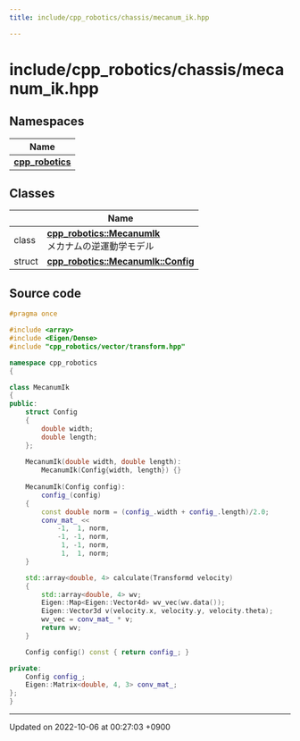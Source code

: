 ```yaml
---
title: include/cpp_robotics/chassis/mecanum_ik.hpp

---
```


# include/cpp_robotics/chassis/mecanum_ik.hpp



## Namespaces

| Name           |
| -------------- |
| **[cpp_robotics](/cpp_robotics/doxybook/Namespaces/namespacecpp__robotics/)**  |

## Classes

|                | Name           |
| -------------- | -------------- |
| class | **[cpp_robotics::MecanumIk](/cpp_robotics/doxybook/Classes/classcpp__robotics_1_1MecanumIk/)** <br>メカナムの逆運動学モデル  |
| struct | **[cpp_robotics::MecanumIk::Config](/cpp_robotics/doxybook/Classes/structcpp__robotics_1_1MecanumIk_1_1Config/)**  |




## Source code

```cpp
#pragma once

#include <array>
#include <Eigen/Dense>
#include "cpp_robotics/vector/transform.hpp"

namespace cpp_robotics
{

class MecanumIk
{
public:
    struct Config
    {
        double width;
        double length;
    };
    
    MecanumIk(double width, double length):
        MecanumIk(Config{width, length}) {}
    
    MecanumIk(Config config):
        config_(config)
    {
        const double norm = (config_.width + config_.length)/2.0;
        conv_mat_ << 
            -1,  1, norm,
            -1, -1, norm,
             1, -1, norm,
             1,  1, norm;
    }

    std::array<double, 4> calculate(Transformd velocity)
    {
        std::array<double, 4> wv;
        Eigen::Map<Eigen::Vector4d> wv_vec(wv.data());
        Eigen::Vector3d v(velocity.x, velocity.y, velocity.theta);
        wv_vec = conv_mat_ * v;
        return wv;
    }

    Config config() const { return config_; }

private:
    Config config_;
    Eigen::Matrix<double, 4, 3> conv_mat_;
};
}
```


-------------------------------

Updated on 2022-10-06 at 00:27:03 +0900

